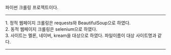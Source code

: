 파이썬 크롤링 프로젝트이다.
<hr>
1. 정적 웹페이지 크롤링은 requests와 BeautifulSoup으로 하였다.<br>
2. 동적 웹페이지 크롤링은 selenium으로 하였다.<br>
3. 사이트는 멜론, 네이버, kream을 대상으로 하였다. 파일이름이 대상 사이트명과 같다.<br>
<hr>
